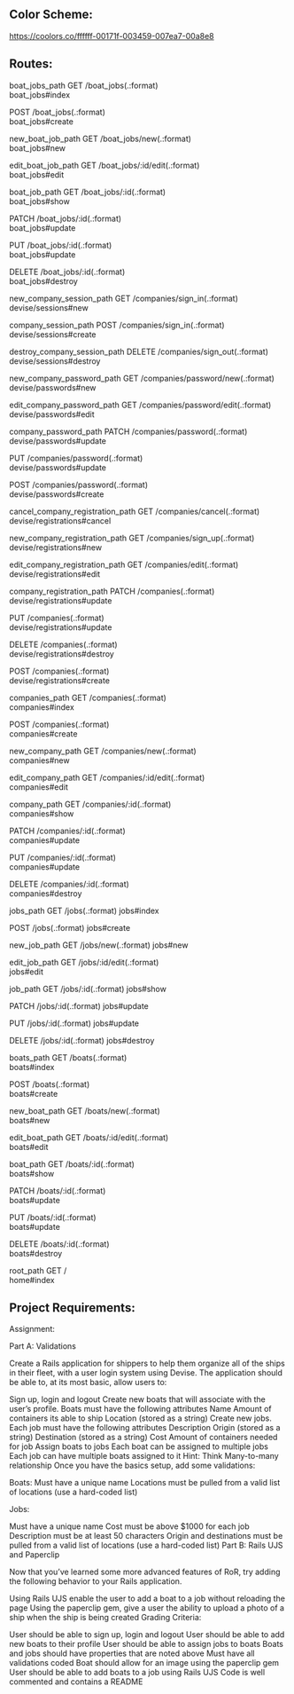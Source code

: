 Color Scheme:
-----------------------------------------------------------
https://coolors.co/ffffff-00171f-003459-007ea7-00a8e8


Routes:
------------------------------------------------------------
boat_jobs_path	GET	/boat_jobs(.:format)	
boat_jobs#index

POST	/boat_jobs(.:format)	
boat_jobs#create

new_boat_job_path	GET	/boat_jobs/new(.:format)	
boat_jobs#new

edit_boat_job_path	GET	/boat_jobs/:id/edit(.:format)	
boat_jobs#edit

boat_job_path	GET	/boat_jobs/:id(.:format)	
boat_jobs#show

PATCH	/boat_jobs/:id(.:format)	
boat_jobs#update

PUT	/boat_jobs/:id(.:format)	
boat_jobs#update

DELETE	/boat_jobs/:id(.:format)	
boat_jobs#destroy

new_company_session_path	GET	/companies/sign_in(.:format)	
devise/sessions#new

company_session_path	POST	/companies/sign_in(.:format)	
devise/sessions#create

destroy_company_session_path	DELETE	/companies/sign_out(.:format)	
devise/sessions#destroy

new_company_password_path	GET	/companies/password/new(.:format)	
devise/passwords#new

edit_company_password_path	GET	/companies/password/edit(.:format)	
devise/passwords#edit

company_password_path	PATCH	/companies/password(.:format)	
devise/passwords#update

PUT	/companies/password(.:format)	
devise/passwords#update

POST	/companies/password(.:format)	
devise/passwords#create

cancel_company_registration_path	GET	/companies/cancel(.:format)	
devise/registrations#cancel

new_company_registration_path	GET	/companies/sign_up(.:format)	
devise/registrations#new

edit_company_registration_path	GET	/companies/edit(.:format)	
devise/registrations#edit

company_registration_path	PATCH	/companies(.:format)	
devise/registrations#update

PUT	/companies(.:format)	
devise/registrations#update

DELETE	/companies(.:format)	
devise/registrations#destroy

POST	/companies(.:format)	
devise/registrations#create

companies_path	GET	/companies(.:format)	
companies#index

POST	/companies(.:format)	
companies#create

new_company_path	GET	/companies/new(.:format)	
companies#new

edit_company_path	GET	/companies/:id/edit(.:format)	
companies#edit

company_path	GET	/companies/:id(.:format)	
companies#show

PATCH	/companies/:id(.:format)	
companies#update

PUT	/companies/:id(.:format)	
companies#update

DELETE	/companies/:id(.:format)	
companies#destroy

jobs_path	GET	/jobs(.:format)	
jobs#index

POST	/jobs(.:format)	
jobs#create

new_job_path	GET	/jobs/new(.:format)	
jobs#new

edit_job_path	GET	/jobs/:id/edit(.:format)	
jobs#edit

job_path	GET	/jobs/:id(.:format)	
jobs#show

PATCH	/jobs/:id(.:format)	
jobs#update

PUT	/jobs/:id(.:format)	
jobs#update

DELETE	/jobs/:id(.:format)	
jobs#destroy

boats_path	GET	/boats(.:format)	
boats#index

POST	/boats(.:format)	
boats#create

new_boat_path	GET	/boats/new(.:format)	
boats#new

edit_boat_path	GET	/boats/:id/edit(.:format)	
boats#edit

boat_path	GET	/boats/:id(.:format)	
boats#show

PATCH	/boats/:id(.:format)	
boats#update

PUT	/boats/:id(.:format)	
boats#update

DELETE	/boats/:id(.:format)	
boats#destroy

root_path	GET	/	
home#index


Project Requirements:
----------------------------------------------------------------
Assignment:

Part A: Validations

Create a Rails application for shippers to help them organize all of the ships in their fleet, with a user login system using Devise. The application should be able to, at its most basic, allow users to:

Sign up, login and logout
Create new boats that will associate with the user’s profile. Boats must have the following attributes
Name
Amount of containers its able to ship
Location (stored as a string)
Create new jobs. Each job must have the following attributes
Description
Origin (stored as a string)
Destination (stored as a string)
Cost
Amount of containers needed for job
Assign boats to jobs
Each boat can be assigned to multiple jobs
Each job can have multiple boats assigned to it
Hint: Think Many-to-many relationship
Once you have the basics setup, add some validations:

Boats:
Must have a unique name
Locations must be pulled from a valid list of locations (use a hard-coded list)

Jobs:

Must have a unique name
Cost must be above $1000 for each job
Description must be at least 50 characters
Origin and destinations must be pulled from a valid list of locations (use a hard-coded list)
Part B: Rails UJS and Paperclip

Now that you’ve learned some more advanced features of RoR, try adding the following behavior to your Rails application.

Using Rails UJS enable the user to add a boat to a job without reloading the page
Using the paperclip gem, give a user the ability to upload a photo of a ship when the ship is being created
Grading Criteria:

User should be able to sign up, login and logout
User should be able to add new boats to their profile
User should be able to assign jobs to boats
Boats and jobs should have properties that are noted above
Must have all validations coded
Boat should allow for an image using the paperclip gem
User should be able to add boats to a job using Rails UJS
Code is well commented and contains a README